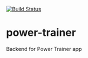 [![Build Status](https://travis-ci.org/xcesco/power-trainer.svg?branch=master)](https://travis-ci.org/xcesco/power-trainer)

# power-trainer
Backend for Power Trainer app
